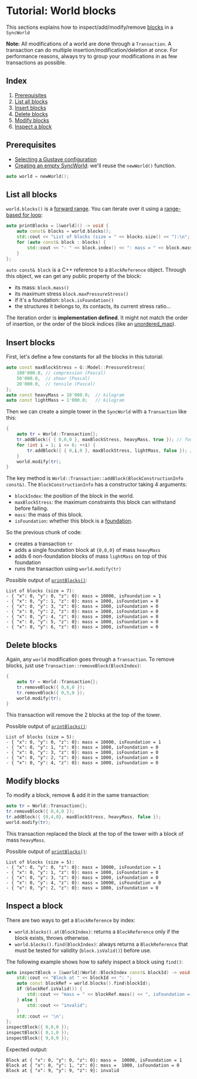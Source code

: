 # Tutorial: World blocks

This sections explains how to inspect/add/modify/remove [blocks](../../../lexicon.md#block) in a `SyncWorld`

**Note:** All modifications of a world are done through a `Transaction`. A transaction can do multiple insertion/modification/deletion at once. For performance reasons, always try to group your modifications in as few transactions as possible.

## Index

1. [Prerequisites](#prerequisites)
1. [List all blocks](#list-all-blocks)
1. [Insert blocks](#insert-blocks)
1. [Delete blocks](#delete-blocks)
1. [Modify blocks](#modify-blocks)
1. [Inspect a block](#inspect-a-block)

## Prerequisites

- [Selecting a Gustave configuration](../../01-getting-started/README.md)
- [Creating an empty SyncWorld](../01-creating-world/README.md): we'll reuse the `newWorld()` function.

```c++
auto world = newWorld();
```

## List all blocks

`world.blocks()` is a [forward range](https://en.cppreference.com/w/cpp/ranges/forward_range). You can iterate over it using a [range-based for loop](https://en.cppreference.com/w/cpp/language/range-for):

```c++
auto printBlocks = [&world]() -> void {
    auto const& blocks = world.blocks();
    std::cout << "List of blocks (size = " << blocks.size() << "):\n";
    for (auto const& block : blocks) {
        std::cout << "- " << block.index() << ": mass = " << block.mass() << ", isFoundation = " << block.isFoundation() << '\n';
    }
};
```

`auto const& block` is a C++ reference to a `BlockReference` object. Through this object, we can get any public property of the block:

- its mass: `block.mass()`
- its maximum stress `block.maxPressureStress()`
- if it's a foundation: `block.isFoundation()`
- the structures it belongs to, its contacts, its current stress ratio...

The iteration order is **implementation defined**. It might not match the order of insertion, or the order of the block indices (like an [unordered_map](https://en.cppreference.com/w/cpp/container/unordered_map)).

## Insert blocks

First, let's define a few constants for all the blocks in this tutorial:

```c++
auto const maxBlockStress = G::Model::PressureStress{
    100'000.0, // compression (Pascal)
    50'000.0,  // shear (Pascal)
    20'000.0,  // tensile (Pascal)
};
auto const heavyMass = 10'000.0;  // kilogram
auto const lightMass = 1'000.0;   // kilogram
```

Then we can create a simple tower in the `SyncWorld` with a `Transaction` like this:

```c++
{
    auto tr = World::Transaction{};
    tr.addBlock({ { 0,0,0 }, maxBlockStress, heavyMass, true }); // foundation block at coordinates {0,0,0}.
    for (int i = 1; i <= 6; ++i) {
        tr.addBlock({ { 0,i,0 }, maxBlockStress, lightMass, false }); // non-foundation block at coordinates {0,i,0}.
    }
    world.modify(tr);
}
```

The key method is `World::Transaction::addBlock(BlockConstructionInfo const&)`. The `BlockConstructionInfo` has a constructor taking 4 arguments:
* `blockIndex`: the position of the block in the world.
* `maxBlockStress`: the maximum constraints this block can withstand before failing.
* `mass`: the mass of this block.
* `isFoundation`: whether this block is a [foundation](../../../lexicon.md#Block).

So the previous chunk of code:
* creates a transaction `tr`
* adds a single foundation block at `{0,0,0}` of mass `heavyMass`
* adds 6 non-foundation blocks of mass `lightMass` on top of this foundation
* runs the transaction using `world.modify(tr)`

Possible output of [`printBlocks()`](#list-all-blocks):

```
List of blocks (size = 7):
- { "x": 0, "y": 0, "z": 0}: mass = 10000, isFoundation = 1
- { "x": 0, "y": 1, "z": 0}: mass = 1000, isFoundation = 0
- { "x": 0, "y": 3, "z": 0}: mass = 1000, isFoundation = 0
- { "x": 0, "y": 2, "z": 0}: mass = 1000, isFoundation = 0
- { "x": 0, "y": 4, "z": 0}: mass = 1000, isFoundation = 0
- { "x": 0, "y": 5, "z": 0}: mass = 1000, isFoundation = 0
- { "x": 0, "y": 6, "z": 0}: mass = 1000, isFoundation = 0
```

## Delete blocks

Again, any `world` modification goes through a `Transaction`. To remove blocks, just use `Transaction::removeBlock(BlockIndex)`:

```c++
{
    auto tr = World::Transaction{};
    tr.removeBlock({ 0,6,0 });
    tr.removeBlock({ 0,5,0 });
    world.modify(tr);
}
```

This transaction will remove the 2 blocks at the top of the tower.

Possible output of [`printBlocks()`](#list-all-blocks):

```
List of blocks (size = 5):
- { "x": 0, "y": 0, "z": 0}: mass = 10000, isFoundation = 1
- { "x": 0, "y": 1, "z": 0}: mass = 1000, isFoundation = 0
- { "x": 0, "y": 3, "z": 0}: mass = 1000, isFoundation = 0
- { "x": 0, "y": 2, "z": 0}: mass = 1000, isFoundation = 0
- { "x": 0, "y": 4, "z": 0}: mass = 1000, isFoundation = 0
```

## Modify blocks

To modify a block, remove & add it in the same transaction:

```c++
auto tr = World::Transaction{};
tr.removeBlock({ 0,4,0 });
tr.addBlock({ {0,4,0}, maxBlockStress, heavyMass, false });
world.modify(tr);
```

This transaction replaced the block at the top of the tower with a block of mass `heavyMass`.

Possible output of [`printBlocks()`](#list-all-blocks):

```
List of blocks (size = 5):
- { "x": 0, "y": 0, "z": 0}: mass = 10000, isFoundation = 1
- { "x": 0, "y": 1, "z": 0}: mass = 1000, isFoundation = 0
- { "x": 0, "y": 3, "z": 0}: mass = 1000, isFoundation = 0
- { "x": 0, "y": 4, "z": 0}: mass = 10000, isFoundation = 0
- { "x": 0, "y": 2, "z": 0}: mass = 1000, isFoundation = 0
```

## Inspect a block

There are two ways to get a `BlockReference` by index:

- `world.blocks().at(BlockIndex)`: returns a `BlockReference` only if the block exists, throws otherwise.
- `world.blocks().find(BlockIndex)`: always returns a `BlockReference` that must be tested for validity (`block.isValid()`) before use.

The following example shows how to safely inspect a block using `find()`:

```c++
auto inspectBlock = [&world](World::BlockIndex const& blockId) -> void {
    std::cout << "Block at " << blockId << ": ";
    auto const blockRef = world.blocks().find(blockId);
    if (blockRef.isValid()) {
        std::cout << "mass = " << blockRef.mass() << ", isFoundation = " << blockRef.isFoundation();
    } else {
        std::cout << "invalid";
    }
    std::cout << '\n';
};
inspectBlock({ 0,0,0 });
inspectBlock({ 0,1,0 });
inspectBlock({ 9,9,9 });
```

Expected output:

```
Block at { "x": 0, "y": 0, "z": 0}: mass =  10000, isFoundation = 1
Block at { "x": 0, "y": 1, "z": 0}: mass =  1000, isFoundation = 0
Block at { "x": 9, "y": 9, "z": 9}: invalid
```
